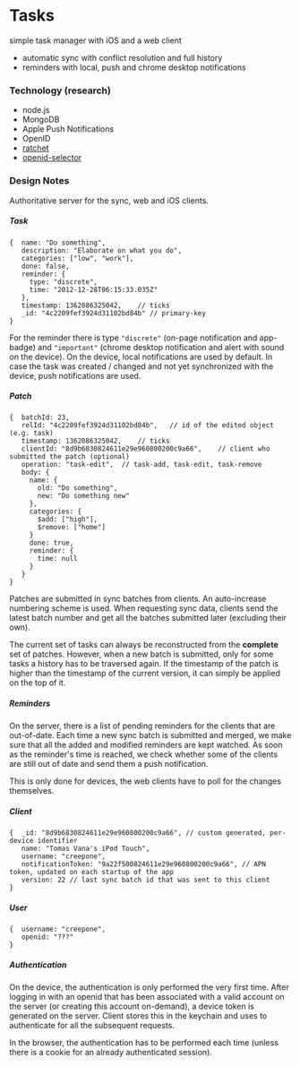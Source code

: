 # Tasks

simple task manager with iOS and a web client

* automatic sync with conflict resolution and full history
* reminders with local, push and chrome desktop notifications
 
### Technology (research)

* node.js
* MongoDB
* Apple Push Notifications
* OpenID
* [ratchet](http://maker.github.com/ratchet/)
* [openid-selector](http://code.google.com/p/openid-selector/)

### Design Notes

Authoritative server for the sync, web and iOS clients.

##### Task

    {  name: "Do something",
	   description: "Elaborate on what you do",
	   categories: ["low", "work"],
	   done: false,
	   reminder: { 
		 type: "discrete",
         time: "2012-12-28T06:15:33.035Z"
       },
	   timestamp: 1362086325042,	// ticks
	   _id: "4c2209fef3924d31102bd84b" // primary-key
    }

For the reminder there is type `"discrete"` (on-page notification and app-badge) and `"important"` (chrome desktop notification and alert with sound on the device). On the device, local notifications are used by default. In case the task was created / changed and not yet synchronized with the device, push notifications are used.

##### Patch

	{  batchId: 23,
       relId: "4c2209fef3924d31102bd84b",	// id of the edited object (e.g. task)
	   timestamp: 1362086325042,	// ticks
	   clientId: "8d9b6830824611e29e960800200c9a66",	// client who submitted the patch (optional)
	   operation: "task-edit",	// task-add, task-edit, task-remove
	   body: { 
	     name: {
	       old: "Do something",
           new: "Do something new" 
	     },
         categories: {
		   $add: ["high"],
           $remove: ["home"]
         }
         done: true,
         reminder: {
		   time: null
         }
       }
	}

Patches are submitted in sync batches from clients. An auto-increase numbering scheme is used. When requesting sync data, clients send the latest batch number and get all the batches submitted later (excluding their own).

The current set of tasks can always be reconstructed from the **complete** set of patches. However, when a new batch is submitted, only for some tasks a history has to be traversed again. If the timestamp of the patch is higher than the timestamp of the current version, it can simply be applied on the top of it.

##### Reminders

On the server, there is a list of pending reminders for the clients that are out-of-date. Each time a new sync batch is submitted and merged, we make sure that all the added and modified reminders are kept watched. As soon as the reminder's time is reached, we check whether some of the clients are still out of date and send them a push notification.

This is only done for devices, the web clients have to poll for the changes themselves.

##### Client

    {  _id: "8d9b6830824611e29e960800200c9a66", // custom generated, per-device identifier
       name: "Tomas Vana's iPod Touch",
       username: "creepone",
       notificationToken: "9a22f500824611e29e960800200c9a66", // APN token, updated on each startup of the app
       version: 22 // last sync batch id that was sent to this client
    }

##### User

    {  username: "creepone",
       openid: "???"
    }
    
##### Authentication

On the device, the authentication is only performed the very first time. After logging in with an openid that has been
associated with a valid account on the server (or creating this account on-demand), a device token is generated on the
server. Client stores this in the keychain and uses to authenticate for all the subsequent requests.

In the browser, the authentication has to be performed each time (unless there is a cookie for an already authenticated session).

